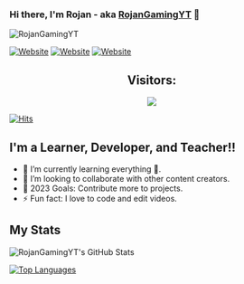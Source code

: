 ### Hi there, I'm Rojan - aka [RojanGamingYT](https://rojansapkota.com.np) 👋
<div align="left"><img alt="RojanGamingYT"src="https://discord.c99.nl/widget/theme-2/882871054081597470.png"></div>


[![Website](https://img.shields.io/website?label=rojansapkota.com.np&style=for-the-badge&url=https%3A%2F%2Frojansapkota.com.np)](https://rojansapkota.com.np)
[![Website](https://img.shields.io/website?label=dedsecbot.ml&style=for-the-badge&url=https%3A%2F%2Fdedsecbot.ml)](https://dedsecbot.ml)
[![Website](https://img.shields.io/website?label=rojan.is-a.tech&style=for-the-badge&url=https%3A%2F%2Frojan.is-a.tech)](https://rojan.is-a.tech)

<h2 align="center">Visitors:</h2>
<p align="center">
<img src="https://profile-counter.glitch.me/RojanGamingYT/count.svg" />
</p>

[![Hits](https://hits.seeyoufarm.com/api/count/incr/badge.svg?url=https%3A%2F%2Fgithub.com%2FRojanGamingYT%2FRojanGamingYT&count_bg=%2379C83D&title_bg=%23555555&icon=v.svg&icon_color=%234ACCC8&title=Profile+Views&edge_flat=false)](https://rojansapkota.com.np)

## I'm a Learner, Developer, and Teacher!!

- 🌱 I’m currently learning everything 🤣.
- 👯 I’m looking to collaborate with other content creators.
- 🥅 2023 Goals: Contribute more to projects.
- ⚡ Fun fact: I love to code and edit videos.

## My Stats
![RojanGamingYT's GitHub Stats](https://readme-stats.clckblog.space/api/?username=RojanGamingYT&count_private=true&show_icons=true&title_color=39ff14&icon_color=39ff14&text_color=39ff14&bg_color=151515)

[![Top Languages](https://readme-stats.clckblog.space/api/top-langs/?username=RojanGamingYT&count_private=true&show_icons=true&title_color=39ff14&icon_color=79ff97&text_color=fff&bg_color=151515)](https://github.com/RojanGamingYT)
